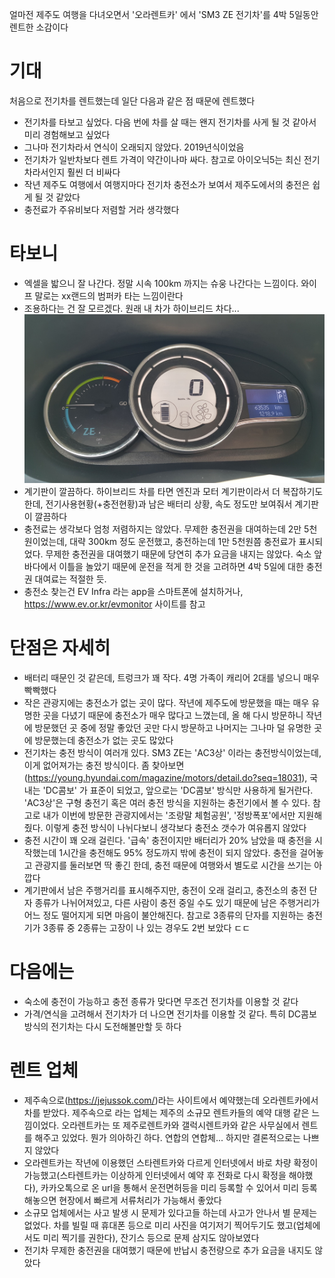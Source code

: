 
 얼마전 제주도 여행을 다녀오면서 '오라렌트카' 에서 'SM3 ZE 전기차'를 4박 5일동안 렌트한 소감이다

# 기대
 처음으로 전기차를 렌트했는데 일단 다음과 같은 점 때문에 렌트했다
* 전기차를 타보고 싶었다. 다음 번에 차를 살 때는 왠지 전기차를 사게 될 것 같아서 미리 경험해보고 싶었다
* 그나마 전기차라서 연식이 오래되지 않았다. 2019년식이었음
* 전기차가 일반차보다 렌트 가격이 약간이나마 싸다. 참고로 아이오닉5는 최신 전기차라서인지 훨씬 더 비싸다
* 작년 제주도 여행에서 여행지마다 전기차 충전소가 보여서 제주도에서의 충전은 쉽게 될 것 같았다
* 충전료가 주유비보다 저렴할 거라 생각했다

# 타보니
* 엑셀을 밟으니 잘 나간다. 정말 시속 100km 까지는 슈웅 나간다는 느낌이다. 와이프 말로는 xx랜드의 범퍼카 타는 느낌이란다
* 조용하다는 건 잘 모르겠다. 원래 내 차가 하이브리드 차다...
 ![SM3ZE_계기판](SM3ZE.jpg)
* 계기판이 깔끔하다. 하이브리드 차를 타면 엔진과 모터 계기판이라서 더 복잡하기도 한데, 전기사용현황(+충전현황)과 남은 배터리 상황, 속도 정도만 보여줘서 계기판이 깔끔하다
* 충전료는 생각보다 엄청 저렴하지는 않았다. 무제한 충전권을 대여하는데 2만 5천원이었는데, 대략 300km 정도 운전했고, 충전하는데 1만 5천원쯤 충전료가 표시되었다. 무제한 충전권을 대여했기 때문에 당연히 추가 요금을 내지는 않았다. 숙소 앞 바다에서 이틀을 놀았기 때문에 운전을 적게 한 것을 고려하면 4박 5일에 대한 충전권 대여료는 적절한 듯.
* 충전소 찾는건 EV Infra 라는 app을 스마트폰에 설치하거나, https://www.ev.or.kr/evmonitor 사이트를 참고

# 단점은 자세히
* 배터리 때문인 것 같은데, 트렁크가 꽤 작다. 4명 가족이 캐리어 2대를 넣으니 매우 빡빡했다
* 작은 관광지에는 충전소가 없는 곳이 많다. 작년에 제주도에 방문했을 때는 매우 유명한 곳을 다녔기 때문에 충전소가 매우 많다고 느꼈는데, 올 해 다시 방문하니 작년에 방문했던 곳 중에 정말 좋았던 곳만 다시 방문하고 나머지는 그나마 덜 유명한 곳에 방문했는데 충전소가 없는 곳도 많았다
* 전기차는 충전 방식이 여러개 있다. SM3 ZE는 'AC3상' 이라는 충전방식이었는데, 이게 없어져가는 충전 방식이다. 좀 찾아보면(https://young.hyundai.com/magazine/motors/detail.do?seq=18031), 국내는 'DC콤보' 가 표준이 되었고, 앞으로는 'DC콤보' 방식만 사용하게 될거란다. 'AC3상'은 구형 충전기 혹은 여러 충전 방식을 지원하는 충전기에서 볼 수 있다. 참고로 내가 이번에 방문한 관광지에서는 '조랑말 체험공원', '정방폭포'에서만 지원해줬다. 이렇게 충전 방식이 나뉘다보니 생각보다 충전소 갯수가 여유롭지 않았다
* 충전 시간이 꽤 오래 걸린다. '급속' 충전이지만 배터리가 20% 남았을 때 충전을 시작했는데 1시간을 충전해도 95% 정도까지 밖에 충전이 되지 않았다. 충전을 걸어놓고 관광지를 둘러보면 딱 좋긴 한데, 충전 때문에 여행와서 별도로 시간을 쓰기는 아깝다
* 계기판에서 남은 주행거리를 표시해주지만, 충전이 오래 걸리고, 충전소의 충전 단자 종류가 나뉘어져있고, 다른 사람이 충전 중일 수도 있기 때문에 남은 주행거리가 어느 정도 떨어지게 되면 마음이 불안해진다. 참고로 3종류의 단자를 지원하는 충전기가 3종류 중 2종류는 고장이 나 있는 경우도 2번 보았다 ㄷㄷ

# 다음에는
* 숙소에 충전이 가능하고 충전 종류가 맞다면 무조건 전기차를 이용할 것 같다
* 가격/연식을 고려해서 전기차가 더 나으면 전기차를 이용할 것 같다. 특히 DC콤보 방식의 전기차는 다시 도전해볼만할 듯 하다

# 렌트 업체
* 제주속으로(https://jejussok.com/)라는 사이트에서 예약했는데 오라렌트카에서 차를 받았다. 제주속으로 라는 업체는 제주의 소규모 렌트카들의 예약 대행 같은 느낌이었다. 오라렌트카는 또 제주로렌트카와 갤럭시렌트카와 같은 사무실에서 렌트를 해주고 있었다. 뭔가 의아하긴 하다. 연합의 연합체... 하지만 결론적으로는 나쁘지 않았다
* 오라렌트카는 작년에 이용했던 스타렌트카와 다르게 인터넷에서 바로 차량 확정이 가능했고(스타렌트카는 이상하게 인터넷에서 예약 후 전화로 다시 확정을 해야했다), 카카오톡으로 온 url을 통해서 운전면허등을 미리 등록할 수 있어서 미리 등록해놓으면 현장에서 빠르게 서류처리가 가능해서 좋았다
* 소규모 업체에서는 사고 발생 시 문제가 있다고들 하는데 사고가 안나서 별 문제는 없었다. 차를 빌릴 때 휴대폰 등으로 미리 사진을 여기저기 찍어두기도 했고(업체에서도 미리 찍기를 권한다), 잔기스 등으로 문제 삼지도 않아보였다
* 전기차 무제한 충전권을 대여했기 때문에 반납시 충전량으로 추가 요금을 내지도 않았다